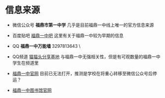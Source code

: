 # 信息来源

- 微信公众号 **福鼎市第一中学** 几乎是目前福鼎一中线上唯一的官方信息来源

- 百度贴吧 [福鼎一中吧](https://tieba.baidu.com/f?kw=%E7%A6%8F%E9%BC%8E%E4%B8%80%E4%B8%AD) 这里有关于福鼎一中较为早期的信息

- QQ **福鼎一中万能墙** 3297813643
\

- QQ频道 [猫猫头分享基地](https://pd.qq.com/s/8efn5qd0q) 与福鼎一中无强相关性，但是有可观数量的福鼎一中学生在频道里

- [福鼎一中官网](http://www.fdyz.net.cn/) 目前已无法打开，推测是学校在将重心转移至微信公众号后停运？

- [福鼎一中图书馆官网](https://www.csln.net/fdyzlib)
